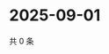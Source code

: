 # 2025-09-01

共 0 条

<!-- BEGIN ZHIHUVIDEO -->
<!-- 最后更新时间 Mon Sep 01 2025 05:09:21 GMT+0800 (China Standard Time) -->

<!-- END ZHIHUVIDEO -->
